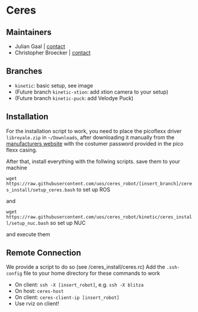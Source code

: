# Ceres


## Maintainers
* Julian Gaal | [contact](mailto:gjulian@uos.de)
* Christopher Broecker | [contact](mailto:chbroecker@uos.de)

## Branches
* `kinetic`: basic setup, see image
* (Future branch `kinetic-xtion`: add xtion camera to your setup)
* (Future branch `kinetic-puck`: add Velodye Puck)

## Installation
For the installation script to work, you need to place the picoflexx driver `libroyale.zip` in `~/Downloads`, after downloading it manually from the [manufacturers website](http://pmdtec.com/picofamily/software/) with the costumer password provided in the pico flexx casing.

After that, install everything with the follwing scripts. save them to your machine 

`wget https://raw.githubusercontent.com/uos/ceres_robot/[insert_branch]/ceres_install/setup_ceres.bash` to set up ROS

and

`wget https://raw.githubusercontent.com/uos/ceres_robot/kinetic/ceres_install/setup_nuc.bash` so set up NUC

and execute them

## Remote Connection
We provide a script to do so (see /ceres_install/ceres.rc)
Add the `.ssh-config` file to your home directory for these commands to work

* On client: `ssh -X [insert_robot]`, e.g. `ssh -X blitza`
* On host:   `ceres-host`
* On client: `ceres-client-ip [insert_robot]`
* Use rviz on client!


